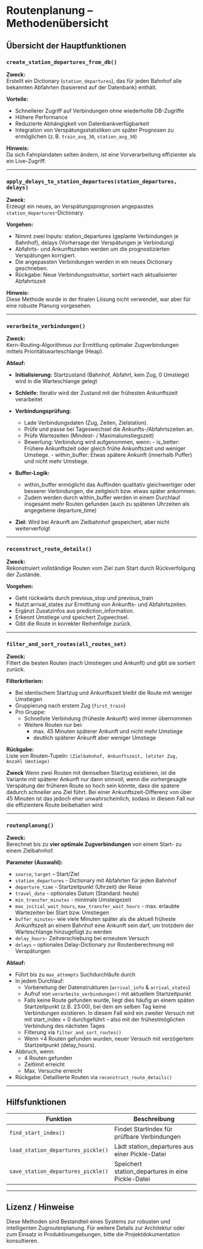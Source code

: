 # Routenplanung – Methodenübersicht

## Übersicht der Hauptfunktionen

### `create_station_departures_from_db()`
**Zweck:**  
Erstellt ein Dictionary (`station_departures`), das für jeden Bahnhof alle bekannten Abfahrten (basierend auf der Datenbank) enthält.

**Vorteile:**  
- Schnellerer Zugriff auf Verbindungen ohne wiederholte DB-Zugriffe  
- Höhere Performance  
- Reduzierte Abhängigkeit von Datenbankverfügbarkeit  
- Integration von Verspätungsstatistiken um später Prognosen zu ermöglichen (z. B. `train_avg_30`, `station_avg_30`)

**Hinweis:**  
Da sich Fahrplandaten selten ändern, ist eine Vorverarbeitung effizienter als ein Live-Zugriff.

---

### `apply_delays_to_station_departures(station_departures, delays)`
**Zweck:**  
Erzeugt ein neues, an Verspätungsprognosen angepasstes `station_departures`-Dictionary.

**Vorgehen:**  
- Nimmt zwei Inputs: station_departures (geplante Verbindungen je Bahnhof), delays (Vorhersage der Verspätungen je Verbindung)
- Abfahrts- und Ankunftszeiten werden um die prognostizierten Verspätungen korrigiert.
- Die angepassten Verbindungen werden in ein neues Dictionary geschrieben.
- Rückgabe: Neue Verbindungsstruktur, sortiert nach aktualisierter Abfahrtszeit

**Hinweis:**  
Diese Methode wurde in der finalen Lösung nicht verwendet, war aber für eine robuste Planung vorgesehen.

---

### `verarbeite_verbindungen()`
**Zweck:**  
Kern-Routing-Algorithmus zur Ermittlung optimaler Zugverbindungen mittels Prioritätswarteschlange (Heap).

**Ablauf:**
- **Initialisierung:** Startzustand (Bahnhof, Abfahrt, kein Zug, 0 Umstiege) wird in die Warteschlange gelegt
- **Schleife:** Iterativ wird der Zustand mit der frühesten Ankunftszeit verarbeitet
- **Verbindungsprüfung:**   
  - Lade Verbindungsdaten (Zug, Zeiten, Zielstation). 
  - Prüfe und passe bei Tageswechsel die Ankunfts-/Abfahrtszeiten an.
  - Prüfe Wartezeiten (Mindest- / Maximalumstiegszeit)
  - Bewertung: Verbindung wird aufgenommen, wenn:
        - is_better: Frühere Ankunftszeit oder gleich frühe Ankunftszeit und weniger Umstiege.
        - within_buffer: Etwas spätere Ankunft (innerhalb    Puffer) und nicht mehr Umstiege.
 
- **Buffer-Logik:**  
  - within_buffer ermöglicht das Auffinden qualitativ gleichwertiger oder besserer Verbindungen, die zeitgleich bzw. etwas später ankommen.
  - Zudem werden durch within_buffer werden in einem Durchlauf insgesamt mehr Routen gefunden (auch zu späteren Uhrzeiten als angegebene departure_time)  

- **Ziel:** Wird bei Ankunft am Zielbahnhof gespeichert, aber nicht weiterverfolgt

---

### `reconstruct_route_details()`
**Zweck:**  
Rekonstruiert vollständige Routen vom Ziel zum Start durch Rückverfolgung der Zustände.

**Vorgehen:**  
- Geht rückwärts durch previous_stop und previous_train
- Nutzt arrival_states zur Ermittlung von Ankunfts- und Abfahrtszeiten.
- Ergänzt Zusatzinfos aus prediction_information.
- Erkennt Umstiege und speichert Zugwechsel.
- Gibt die Route in korrekter Reihenfolge zurück.

---

### `filter_and_sort_routes(all_routes_set)`
**Zweck:**  
Filtert die besten Routen (nach Umstiegen und Ankunft) und gibt sie sortiert zurück.

**Filterkriterien:**  
- Bei identischem Startzug und Ankunftszeit bleibt die Route mit weniger Umstiegen  
- Gruppierung nach erstem Zug (`first_train`)  
- Pro Gruppe:
  - Schnellste Verbindung (früheste Ankunft) wird immer übernommen
  - Weitere Routen nur bei:
    - max. 45 Minuten späterer Ankunft und nicht mehr  Umstiege
    - deutlich späterer Ankunft aber weniger Umstiege

**Rückgabe:**  
Liste von Routen-Tupeln: `(Zielbahnhof, Ankunftszeit, letzter Zug, Anzahl Umstiege)`

**Zweck**
Wenn zwei Routen mit demselben Startzug existieren, ist die Variante mit späterer Ankunft nur dann sinnvoll, wenn die vorhergesagte Verspätung der früheren Route so hoch sein könnte, dass die spätere dadurch schneller ans Ziel führt.
Bei einer Ankunftszeit-Differenz von über 45 Minuten ist das jedoch eher unwahrscheinlich, sodass in diesem Fall nur die effizientere Route beibehalten wird


---

### `routenplanung()`
**Zweck:**  
Berechnet bis zu **vier optimale Zugverbindungen** von einem Start- zu einem Zielbahnhof.

**Parameter (Auswahl):**
- `source`, `target` – Start/Ziel
- `station_departures` - Dictionary mit Abfahrten für jeden Bahnhof
- `departure_time` - Startzeitpunkt (Uhrzeit) der Reise
- `travel_date` - optionales Datum (Standard: heute)
- `min_transfer_minutes` - minimale Umsteigezeit
- `max_initial_wait_hours`, `max_transfer_wait_hours` - max. erlaubte Wartezeiten bei Start bzw. Umstiegen
- `buffer_minutes`- wie viele Minuten später als die aktuell früheste Ankunftszeit an einem Bahnhof eine Ankunft sein darf, um trotzdem der Warteschlange hinzugefügt zu werden
- `delay_hours`- Zeitverschiebung bei erneutem Versuch 
- `delays` – optionales Delay-Dictionary zur Routenberechnung mit Verspätungen

**Ablauf:**
- Führt bis zu `max_attempts` Suchdurchläufe durch
- In jedem Durchlauf:
  - Vorbereitung der Datenstrukturen (`arrival_info` & `arrival_states`)
  - Aufruf von `verarbeite_verbindungen()` mit aktuellem Startzeitpunkt
  - Falls keine Route gefunden wurde, liegt dies häufig an einem späten Startzeitpunkt (z.B. 23:00), bei dem am selben Tag keine Verbindungen existieren. In diesem Fall wird ein zweiter Versuch mit mit start_index = 0 durchgeführt – also mit der frühestmöglichen Verbindung des nächsten Tages
  - Filterung via `filter_and_sort_routes()`
  - Wenn <4 Routen gefunden wurden, neuer Versuch mit verzögertem Startzeitpunkt (delay_hours).
- Abbruch, wenn:
  - 4 Routen gefunden
  - Zeitlimit erreicht
  - Max. Versuche erreicht
- Rückgabe: Detaillierte Routen via `reconstruct_route_details()`

---

## Hilfsfunktionen

| Funktion                     | Beschreibung                                              |
|-----------------------------|-----------------------------------------------------------|
| `find_start_index()`        | Findet Startindex für prüfbare Verbindungen               |
| `load_station_departures_pickle()` | Lädt station_departures aus einer Pickle-Datei       |
| `save_station_departures_pickle()` | Speichert station_departures in eine Pickle-Datei   |

---

## Lizenz / Hinweise

Diese Methoden sind Bestandteil eines Systems zur robusten und intelligenten Zugroutenplanung. Für weitere Details zur Architektur oder zum Einsatz in Produktivumgebungen, bitte die Projektdokumentation konsultieren.
